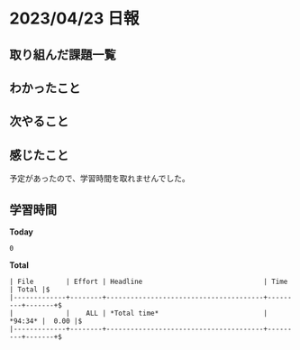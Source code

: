 # 2023/04/23 日報

## 取り組んだ課題一覧

## わかったこと

## 次やること

## 感じたこと
予定があったので、学習時間を取れませんでした。

## 学習時間
**Today**
```
0
```
**Total**
```
| File        | Effort | Headline                              | Time    | Total |$
|-------------+--------+---------------------------------------+---------+-------+$
|             |    ALL | *Total time*                          | *94:34* |  0.00 |$
|-------------+--------+---------------------------------------+---------+-------+$

```
